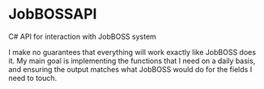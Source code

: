 # JobBOSSAPI
C# API for interaction with JobBOSS system

I make no guarantees that everything will work exactly like JobBOSS does it. My main goal is implementing the functions that I need on a daily basis, and ensuring the output matches what JobBOSS would do for the fields I need to touch.